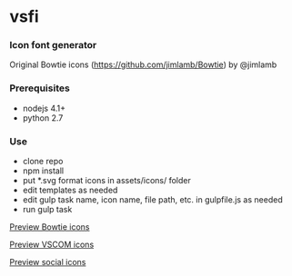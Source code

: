 # vsfi
### Icon font generator
Original Bowtie icons (https://github.com/jimlamb/Bowtie) by @jimlamb

### Prerequisites
- nodejs 4.1+
- python 2.7

### Use
- clone repo
- npm install
- put *.svg format icons in assets/icons/ folder
- edit templates as needed
- edit gulp task name, icon name, file path, etc. in gulpfile.js as needed
- run gulp task

[Preview Bowtie icons](https://htmlpreview.github.io/?https://github.com/chryw/vsfi/blob/bowtie-sfx/bowtie.html)

[Preview VSCOM icons](http://htmlpreview.github.io/?https://github.com/chryw/vsfi/blob/master/vscom.html)

[Preview social icons](http://htmlpreview.github.io/?https://github.com/chryw/vsfi/blob/master/vssocial.html)
